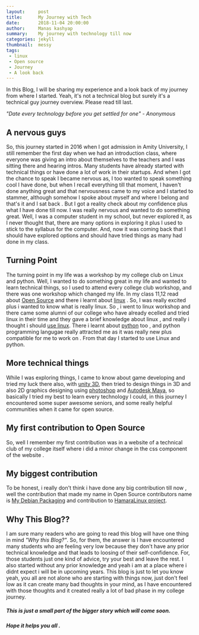 ```yaml
---
layout:     post
title:      My Journey with Tech
date:       2018-11-04 20:00:00
author:     Manas kashyap
summary:    My journey with technology till now 
categories: jekyll
thumbnail:  messy
tags:
 - linux
 - Open source
 - Journey
 - A look back
---
```

In this Blog, I will be sharing my experience and a look back of my journey from where I started.
Yeah, it's not a technical blog but surely it's a technical guy journey overview. 
Please read till last.

*"Date every technology before you get settled for one" - Anonymous* 

## A nervous guys

So, this journey started in 2016 when I got admission in Amity University, I still remember the first day when we had an introduction class, where everyone was giving an intro about themselves to the teachers and I was sitting there and hearing intros. Many students have already started with technical things or have done a lot of work in their startups. And when I got the chance to speak I became nervous as, I too wanted to speak something cool I have done, but when I recall everything till that moment, I haven't done anything great and that nervousness came to my voice and I started to stammer, although somehow I spoke about myself and where I belong and that's it and I sat back .
But I got a reality check about my confidence plus what I have done till now. I was really nervous and wanted to do something great. Well, I was a computer student in my school, but never explored it, as I never thought that, there are many options in exploring it plus I used to stick to the syllabus for the computer. And, now it was coming back that I should have explored options and should have tried things as many had done in my class.

## Turning Point

The turning point in my life was a workshop by my college club on Linux and python. Well, I wanted to do something great in my life and wanted to learn technical things, so I used to attend every college club workshop, and there was one workshop which changed my life. In my class 11,12 read about [Open Source][1] and there i learnt about [linux][2] . So, I was really excited plus i wanted to know what is really linux. So , i went to linux workshop and there came some alumni of our college who have already ecelled and tried linux in their time and they gave a brief knowledge about linux , and really i thought i should [use linux][3]. There i learnt about [python][4] too , and python programming langugae really attracted me as it was really new plus compatible for me to work on .
From that day I started to use Linux and python.

## More technical things 

While I was exploring things, I came to know about game developing and tried my luck there also, with [unity 3D][5], then tried to design things in 3D and also 2D graphics designing using [photoshop][6] and [Autodesk Maya][7], so basically I tried my best to learn every technology I could, in this journey I encountered some super awesome seniors, and some really helpful communities when it came for open source.

## My first contribution to Open Source 

So, well I remember my first contribution was in a website of a technical club of my college itself where i did a minor change in the css component of the website . 

## My biggest contribution 

To be honest, i really don't think i have done any big contribution till now , well the contribution that made my name in Open Source contributors name is [My Debian Packaging][8] and contribution to [HamaraLinux project][9]. 

## Why This Blog??

I am sure many readers who are going to read this blog will have one thing in mind *"Why this Blog?"*. So, for them, the answer is I have encountered many students who are feeling very low because they don't have any prior technical knowledge and that leads to loosing of their self-confidence.
For, those students just one kind of advice, try your best and leave the rest. I also started without any prior knowledge and yeah i am at a place where i didnt expect i will be in upcoming years. 
This blog is just to let you know yeah, you all are not alone who are starting with things now, just don't feel low as it can create many bad thoughts in your mind, as I have encountered with those thoughts and it created really a lot of bad phase in my college journey.

##### This is just a small part of the bigger story which will come soon. 
##### Hope it helps you all . 


[1]: https://whatis.techtarget.com/definition/open-source
[2]: https://www.linux.org/
[3]: https://manas-kashyap.github.io/jekyll/2018/11/03/Why-linux/
[4]: https://www.python.org/
[5]: https://unity3d.com/
[6]: https://www.photoshop.com/
[7]: https://www.autodesk.com/education/free-software/maya
[8]: http://wiki.debian.org/ManasKashyap
[9]: http://hamaralinux.org 